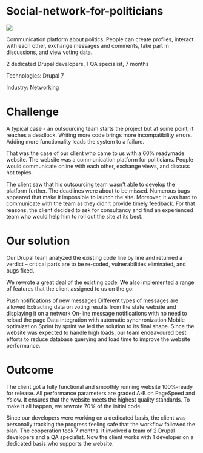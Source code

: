 # Social-network-for-politicians
<img src="https://unl.solutions/sites/default/files/2017-11/pol.jpg">

Communication platform about politics. People can create profiles, interact with each other, exchange messages and comments, take part in discussions, and view voting data.

2 dedicated Drupal developers, 1 QA specialist, 7 months

Technologies: Drupal 7

Industry: Networking

# Challenge
A typical case - an outsourcing team starts the project but at some point, it reaches a deadlock. Writing more code brings more incompatibility errors. Adding more functionality leads the system to a failure.

That was the case of our client who came to us with a 60% readymade website. The website was a communication platform for politicians. People would communicate online with each other, exchange views, and discuss hot topics.

The client saw that his outsourcing team wasn't able to develop the platform further. The deadlines were about to be missed. Numerous bugs appeared that make it impossible to launch the site. Moreover, it was hard to communicate with the team as they didn't provide timely feedback. For that reasons, the client decided to ask for consultancy and find an experienced team who would help him to roll out the site at its best.

# Our solution
Our Drupal team analyzed the existing code line by line and returned a verdict – critical parts are to be re-coded, vulnerabilities eliminated, and bugs fixed.

We rewrote a great deal of the existing code. We also implemented a range of features that the client assigned to us on the go:

Push notifications of new messages
Different types of messages are allowed
Extracting data on voting results from the state website and displaying it on a network
On-line message notifications with no need to reload the page
Data integration with automatic synchronization
Mobile optimization
Sprint by sprint we led the solution to its final shape. Since the website was expected to handle high loads, our team endeavoured best efforts to reduce database querying and load time to improve the website performance.

# Outcome
The client got a fully functional and smoothly running website 100%-ready for release. All performance parameters are graded A-B on PageSpeed and Yslow. It ensures that the website meets the highest quality standards. To make it all happen, we rewrote 70% of the initial code.

Since our developers were working on a dedicated basis, the client was personally tracking the progress feeling safe that the workflow followed the plan. The cooperation took 7 months. It involved a team of 2 Drupal developers and a QA specialist. Now the client works with 1 developer on a dedicated basis who supports the website.
